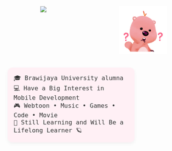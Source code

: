 <div align="center">
<img src="https://github.com/auliaahc/auliaahc/blob/main/assets/loopy.gif" width="25%" align="right" style="margin-left: 20px;" />
<img src="https://readme-typing-svg.demolab.com/?font=Inconsolata&weight=500&size=40&duration=4000&pause=300&color=EA005E&center=true&vCenter=true&multiline=true&repeat=false&random=false&width=1300&height=140&lines=hi+there!+%E2%9C%A7%CB%96*%C2%B0%E0%BF%90;i%27m+aulia%2C+a+girl+dev+techie+from+the+stars+%E2%9D%80" width="70%" />
<div style="clear: both;"></div>
<div style="display: flex; justify-content: center; margin-top: 20px;">
<pre style="width: 60%; padding: 16px; background-color: #fff0f5; border-radius: 12px; font-size: 16px; white-space: pre-wrap; overflow-wrap: break-word; text-align: left; color: #333; box-shadow: 0 4px 10px rgba(0,0,0,0.05); ">
🎓 Brawijaya University alumna
💻 Have a Big Interest in Mobile Development 
🎮 Webtoon • Music • Games • Code • Movie
🌙 Still Learning and Will Be a Lifelong Learner 🪐
</pre>
</div>
</div>
